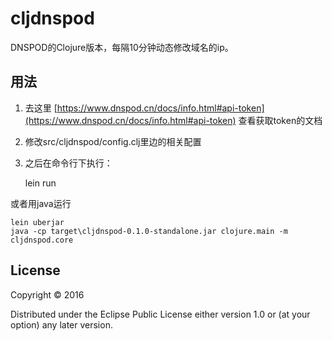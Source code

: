 # cljdnspod

DNSPOD的Clojure版本，每隔10分钟动态修改域名的ip。

## 用法
1. 去这里 [https://www.dnspod.cn/docs/info.html#api-token](https://www.dnspod.cn/docs/info.html#api-token) 查看获取token的文档

2. 修改src/cljdnspod/config.clj里边的相关配置

3. 之后在命令行下执行：

    lein run

或者用java运行

    lein uberjar
    java -cp target\cljdnspod-0.1.0-standalone.jar clojure.main -m cljdnspod.core

## License

Copyright © 2016

Distributed under the Eclipse Public License either version 1.0 or (at
your option) any later version.
